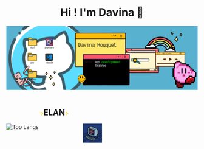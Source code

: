 <h1 align = 'center' >Hi ! I'm Davina 👋</h1>

![](https://github.com/davinahouquet/davinahouquet/blob/main/banniere.jpg)

<div style="width: 100%; display: flex; flex-direction: row">
    <div style="width: 50%;">
				<h2 align='center'><img width="10" height="10" src="https://github.com/davinahouquet/davinahouquet/blob/main/brille.png"/>ELAN<img  width="10" height="10"src="https://github.com/davinahouquet/davinahouquet/blob/main/brille.png"/> </h2>
	    
![Top Langs](https://github-readme-stats.vercel.app/api/top-langs/?username=davinahouquet&hide=javascript,css,scss,html&theme=tokyonight)
<img src="https://github.com/davinahouquet/davinahouquet/blob/main/giphy.gif" alt="GIF" width="20%" height="auto" align="right">
	 </div>

